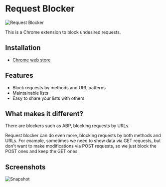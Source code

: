Request Blocker
===

![Request Blocker](https://user-images.githubusercontent.com/3139113/47605468-5e024c00-da39-11e8-9762-2ba6c4a4f7cc.png)

This is a Chrome extension to block undesired requests.

Installation
---
* [Chrome web store](https://chrome.google.com/webstore/detail/request-blocker/cblonkdlnemhdeefhmaoiijjaedcphbf)

Features
---
* Block requests by methods and URL patterns
* Maintainable lists
* Easy to share your lists with others

What makes it different?
---
There are blockers such as ABP, blocking requests by URLs.

Request blocker can do even more, blocking requests by both methods and
URLs. For example, sometimes we need to show data via GET requests, but
don't want to make modifications via POST requests, so we just block
the POST ones and keep the GET ones.

Screenshots
---
![Snapshot](https://user-images.githubusercontent.com/3139113/28746920-7d147ff2-74c6-11e7-8c5f-0a35ac54eeb8.png)
